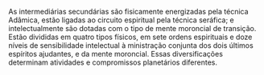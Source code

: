 ﻿As intermediárias secundárias são fisicamente energizadas pela técnica Adâmica, estão ligadas ao circuito espiritual pela técnica seráfica; e intelectualmente são dotadas com o tipo de mente moroncial de transição. Estão divididas em quatro tipos físicos, em sete ordens espirituais e doze níveis de sensibilidade intelectual à ministração conjunta dos dois últimos espíritos ajudantes, e da mente moroncial. Essas diversificações determinam atividades e compromissos planetários diferentes.